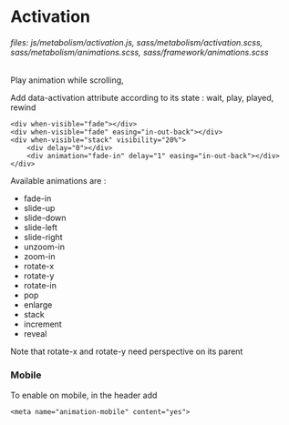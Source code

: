 # Activation
     
###### files: js/metabolism/activation.js, sass/metabolism/activation.scss,  sass/metabolism/animations.scss, sass/framework/animations.scss

Play animation while scrolling,

Add data-activation attribute according to its state : wait, play, played, rewind

~~~~
<div when-visible="fade"></div>
<div when-visible="fade" easing="in-out-back"></div>
<div when-visible="stack" visibility="20%">
    <div delay="0"></div>
    <div animation="fade-in" delay="1" easing="in-out-back"></div>
</div>
~~~~
  
Available animations are :

* fade-in
* slide-up
* slide-down
* slide-left
* slide-right
* unzoom-in
* zoom-in
* rotate-x
* rotate-y
* rotate-in
* pop
* enlarge
* stack
* increment
* reveal

Note that rotate-x and rotate-y need perspective on its parent

### Mobile

To enable on mobile, in the header add 

~~~
<meta name="animation-mobile" content="yes">
~~~